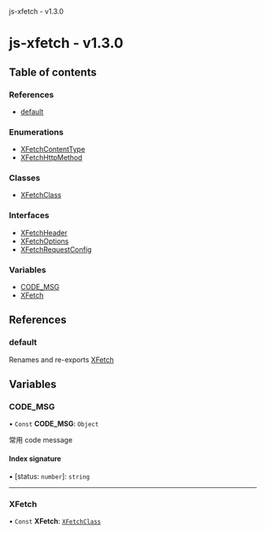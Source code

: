 js-xfetch - v1.3.0

# js-xfetch - v1.3.0

## Table of contents

### References

- [default](README.md#default)

### Enumerations

- [XFetchContentType](enums/XFetchContentType.md)
- [XFetchHttpMethod](enums/XFetchHttpMethod.md)

### Classes

- [XFetchClass](classes/XFetchClass.md)

### Interfaces

- [XFetchHeader](interfaces/XFetchHeader.md)
- [XFetchOptions](interfaces/XFetchOptions.md)
- [XFetchRequestConfig](interfaces/XFetchRequestConfig.md)

### Variables

- [CODE\_MSG](README.md#code_msg)
- [XFetch](README.md#xfetch)

## References

### default

Renames and re-exports [XFetch](README.md#xfetch)

## Variables

### CODE\_MSG

• `Const` **CODE\_MSG**: `Object`

常用 code message

#### Index signature

▪ [status: `number`]: `string`

___

### XFetch

• `Const` **XFetch**: [`XFetchClass`](classes/XFetchClass.md)

